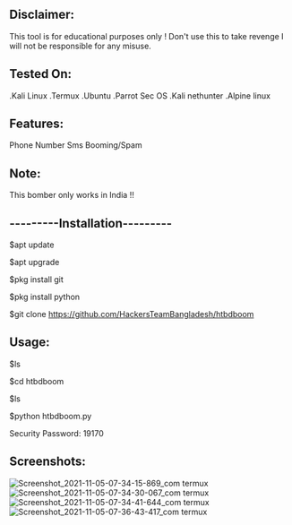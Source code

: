 Disclaimer:
----------------------------------------------------
This tool is for educational purposes only ! Don't use this to take revenge
I will not be responsible for any misuse.












Tested On:
----------------------------------------------------

.Kali Linux
.Termux
.Ubuntu
.Parrot Sec OS
.Kali nethunter
.Alpine linux














Features:
----------------------------------------------------
Phone Number Sms Booming/Spam













Note:
----------------------------------------------------


This bomber only works in India !!
























---------Installation---------
-------------------------------------



$apt update

$apt upgrade

$pkg install git

$pkg install python

$git clone https://github.com/HackersTeamBangladesh/htbdboom





















Usage:
--------------------------------------------------
$ls

$cd htbdboom

$ls

$python htbdboom.py

Security Password: 19170



















Screenshots:
---------------------------------------------------

![Screenshot_2021-11-05-07-34-15-869_com termux](https://user-images.githubusercontent.com/93748209/140447957-191b2056-9c79-41cf-8bbb-691e761394ae.jpg)
![Screenshot_2021-11-05-07-34-30-067_com termux](https://user-images.githubusercontent.com/93748209/140448065-edf24f26-daf5-4c9d-b5c4-9d509565c4b9.jpg)
![Screenshot_2021-11-05-07-34-41-644_com termux](https://user-images.githubusercontent.com/93748209/140448076-3339fbc2-545f-493e-97a0-0f26f505d2b8.jpg)
![Screenshot_2021-11-05-07-36-43-417_com termux](https://user-images.githubusercontent.com/93748209/140448084-a8dcc0dd-ff12-4b63-9217-23474e2a4936.jpg)

